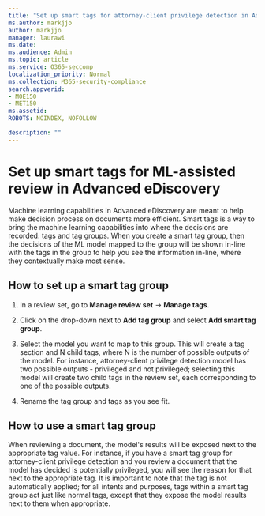 ```yaml
---
title: "Set up smart tags for attorney-client privilege detection in Advanced eDiscovery"
ms.author: markjjo
author: markjjo
manager: laurawi
ms.date: 
ms.audience: Admin
ms.topic: article
ms.service: O365-seccomp
localization_priority: Normal
ms.collection: M365-security-compliance 
search.appverid: 
- MOE150
- MET150
ms.assetid: 
ROBOTS: NOINDEX, NOFOLLOW 

description: ""
---
```


# Set up smart tags for ML-assisted review in Advanced eDiscovery

Machine learning capabilities in Advanced eDiscovery are meant to help make decision process on documents more efficient. Smart tags is a way to bring the machine learning capabilities into where the decisions are recorded: tags and tag groups. When you create a smart tag group, then the decisions of the ML model mapped to the group will be shown in-line with the tags in the group to help you see the information in-line, where they contextually make most sense.

## How to set up a smart tag group

1. In a review set, go to **Manage review set** -> **Manage tags**.

2. Click on the drop-down next to **Add tag group** and select **Add smart tag group**.

3. Select the model you want to map to this group. This will create a tag section and N child tags, where N is the number of possible outputs of the model. For instance, attorney-client privilege detection model has two possible outputs - privileged and not privileged; selecting this model will create two child tags in the review set, each corresponding to one of the possible outputs.

4. Rename the tag group and tags as you see fit.

## How to use a smart tag group

When reviewing a document, the model's results will be exposed next to the appropriate tag value. For instance, if you have a smart tag group for attorney-client privilege detection and you review a document that the model has decided is potentially privileged, you will see the reason for that next to the appropriate tag. It is important to note that the tag is not automatically applied; for all intents and purposes, tags within a smart tag group act just like normal tags, except that they expose the model results next to them when appropriate.